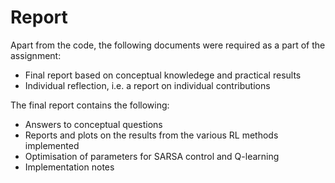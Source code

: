 # Report
Apart from the code, the following documents were required as a part of the assignment:

- Final report based on conceptual knowledege and practical results
- Individual reflection, i.e. a report on individual contributions

The final report contains the following:

- Answers to conceptual questions
- Reports and plots on the results from the various RL methods implemented
- Optimisation of parameters for SARSA control and Q-learning
- Implementation notes
